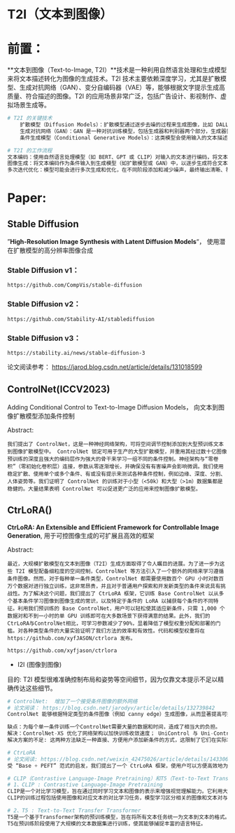# T2I（文本到图像）

# 前置：

**文本到图像（Text-to-Image, T2I）**技术是一种利用自然语言处理和生成模型来将文本描述转化为图像的生成技术。T2I 技术主要依赖深度学习，尤其是扩散模型、生成对抗网络（GAN）、变分自编码器（VAE）等，能够根据文字提示生成高质量、符合描述的图像。T2I 的应用场景非常广泛，包括广告设计、影视制作、虚拟场景生成等。

```python
# T2I 的关键技术
	扩散模型（Diffusion Models）：扩散模型通过逐步去噪的过程来生成图像，比如 DALL-E 2 和 Stable Diffusion 就是典型的 T2I 扩散模型应用。它们可以将随机噪声逐步变为符合描述的图像。
	生成对抗网络（GAN）：GAN 是一种对抗训练模型，包括生成器和判别器两个部分，生成器尝试生成真实感强的图像，而判别器则判断图像真假。GAN 一度是 T2I 的主流技术，但难以稳定训练。
	条件生成模型（Conditional Generative Models）：这类模型会使用输入的文本描述作为生成图像的条件，比如给生成器一个条件语句来描述要生成的图像内容。扩散模型和 GAN 都可以使用条件生成。

# T2I 的工作流程
文本编码：使用自然语言处理模型（如 BERT、GPT 或 CLIP）对输入的文本进行编码，将文本转换为适用于神经网络的向量。
图像生成：将文本编码作为条件输入到生成模型（如扩散模型或 GAN）中，以逐步生成符合文本描述的图像。
多次迭代优化：模型可能会进行多次生成和优化，在不同阶段添加和减少噪声，最终输出清晰、符合描述的图像。
```



# Paper: 

## Stable Diffusion

”**High-Resolution Image Synthesis with Latent Diffusion Models**“， 使用潜在扩散模型的高分辨率图像合成

### Stable Diffusion v1：

```
https://github.com/CompVis/stable-diffusion
```

### Stable Diffusion v2：

```
https://github.com/Stability-AI/stablediffusion
```

### Stable Diffusion v3：

```
https://stability.ai/news/stable-diffusion-3
```

论文阅读参考： https://jarod.blog.csdn.net/article/details/131018599



## ControlNet(ICCV2023)

Adding Conditional Control to Text-to-Image Diffusion Models， 向文本到图像扩散模型添加条件控制

Abstract:

```
我们提出了 ControlNet，这是一种神经网络架构，可将空间调节控制添加到大型预训练文本到图像扩散模型中。 ControlNet 锁定可用于生产的大型扩散模型，并重用其经过数十亿图像预训练的深度且强大的编码层作为强大的骨干来学习一组不同的条件控制。神经架构与“零卷积”（零初始化卷积层）连接，参数从零逐渐增长，并确保没有有害噪声会影响微调。我们使用稳定扩散、使用单个或多个条件、有或没有提示来测试各种条件控制，例如边缘、深度、分割、人体姿势等。我们证明了 ControlNet 的训练对于小型（<50k）和大型（>1m）数据集都是稳健的。大量结果表明 ControlNet 可以促进更广泛的应用来控制图像扩散模型。
```



## CtrLoRA()

**CtrLoRA: An Extensible and Efficient Framework for Controllable Image Generation**, 用于可控图像生成的可扩展且高效的框架

Abstract:

```
最近，大规模扩散模型在文本到图像（T2I）生成方面取得了令人瞩目的进展。为了进一步为这些 T2I 模型配备细粒度的空间控制，ControlNet 等方法引入了一个额外的网络来学习遵循条件图像。然而，对于每种单一条件类型，ControlNet 都需要使用数百个 GPU 小时对数百万个数据对进行独立训练，这非常昂贵，并且对于普通用户探索和开发新类型的条件来说具有挑战性。为了解决这个问题，我们提出了 CtrLoRA 框架，它训练 Base ControlNet 以从多个基本条件学习图像到图像生成的常识，以及特定于条件的 LoRA 以捕获每个条件的不同特征。利用我们预训练的 Base ControlNet，用户可以轻松使其适应新条件，只需 1,000 个数据对和不到一小时的单 GPU 训练即可在大多数场景下获得满意的结果。此外，我们的CtrLoRA与ControlNet相比，可学习参数减少了90%，显着降低了模型权重分配和部署的门槛。对各种类型条件的大量实验证明了我们方法的效率和有效性。代码和模型权重将在 https://github.com/xyfJASON/ctrlora 发布。
```

```
https://github.com/xyfjason/ctrlora
```

- I2I (图像到图像)

目的: T2I 模型很难准确控制布局和姿势等空间细节，因为仅靠文本提示不足以精确传达这些细节。

```python
# ControlNet:  增加了一个接受条件图像的额外网络
# 论文阅读： https://blog.csdn.net/jarodyv/article/details/132739842
ControlNet 能够根据特定类型的条件图像（例如 canny edge）生成图像，从而显著提高可控性。然而，对于每种条件类型，都需要使用大量数据和计算资源从头开始训练一个独立的 ControlNet。引入了一个辅助网络来处理条件图像，并将该网络集成到 Stable Diffusion 模型中。

缺点：为每个单一条件训练一个ControlNet需要大量的数据和时间，造成了相当大的负担。
解决：ControlNet-XS 优化了网络架构以加快训练收敛速度； UniControl 与 Uni-ControlNet 训练一个统一的模型来管理多个条件，大大减少了模型数量。
解决方案的不足: 这两种方法缺乏一种直接、方便用户添加新条件的方式，这限制了它们在实际场景中的实用性。相比之下，我们的方法可以用更少的数据和更少的资源有效地学习新条件。
```

```python
# CtrLoRA
# 论文阅读: https://blog.csdn.net/weixin_42475026/article/details/143306616
受 “Base + PEFT” 范式的启发，我们提出了一个 CtrLoRA 框架，使用户可以方便高效地为自定义类型的条件图像建立控制网络。
```

```python
# CLIP（Contrastive Language-Image Pretraining）和T5（Text-to-Text Transfer Transformer）是两个重要的深度学习模型，分别在视觉和语言处理领域取得了显著的成果。以下是对这两个模型的详细介绍：
# 1、CLIP : Contrastive Language-Image Pretraining
CLIP是一个对比学习模型，旨在通过同时学习文本和图像的表示来增强视觉理解能力。它利用大规模的图像-文本对进行训练，以便模型可以将视觉和语言信息对齐。
CLIP的训练过程包括使用图像和对应文本的对比学习任务，模型学习区分相关的图像和文本对与不相关的对，从而提升其对文本描述的理解能力。

# 2、T5 : Text-to-Text Transfer Transformer
T5是一个基于Transformer架构的预训练模型，旨在将所有文本任务统一为文本到文本的格式。这意味着输入和输出都是文本，模型通过一个统一的框架来处理不同的NLP任务，例如翻译、摘要、问答等。
T5在预训练阶段使用了大规模的文本数据集进行训练，使其能够捕捉丰富的语言特征。
```


